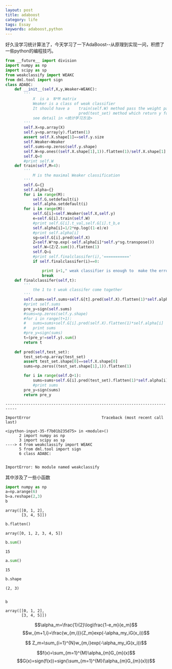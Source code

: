 ```yaml
---
layout: post
title: adaboost
category: life
tags: Essay
keywords: adaboost,python
---
```


好久没学习统计算法了，今天学习了一下AdaBoost--从原理到实现一问，积攒了一些python的编程技巧。


```python
from __future__ import division
import numpy as np
import scipy as sp
from weakclassify import WEAKC
from dml.tool import sign
class ADABC:
	def __init__(self,X,y,Weaker=WEAKC):
		'''
		    X  is a  N*M matrix
			Weaker is a class of weak classifier
			It should have a 	train(self.W) method pass the weight parameter to train
								pred(test_set) method which return y formed by 1 or -1
			see detail in <统计学习方法>
		'''
		self.X=np.array(X)
		self.y=np.array(y).flatten(1)
		assert self.X.shape[1]==self.y.size
		self.Weaker=Weaker
		self.sums=np.zeros(self.y.shape)
		self.W=np.ones((self.X.shape[1],1)).flatten(1)/self.X.shape[1]   #产生权属的感觉1/p
		self.Q=0
		#print self.W
	def train(self,M=4):
		'''
			M is the maximal Weaker classification
		'''
		self.G={}
		self.alpha={}
		for i in range(M):
			self.G.setdefault(i)
			self.alpha.setdefault(i)
		for i in range(M):
			self.G[i]=self.Weaker(self.X,self.y)
			e=self.G[i].train(self.W)
			#print self.G[i].t_val,self.G[i].t_b,e
			self.alpha[i]=1/2*np.log((1-e)/e)
			#print self.alpha[i]
			sg=self.G[i].pred(self.X)
			Z=self.W*np.exp(-self.alpha[i]*self.y*sg.transpose())
			self.W=(Z/Z.sum()).flatten(1)
			self.Q=i
			#print self.finalclassifer(i),'==========='
			if self.finalclassifer(i)==0:

				print i+1," weak classifier is enough to  make the error to 0"
				break
	def finalclassifer(self,t):
		'''
			the 1 to t weak classifer come together
		'''
		self.sums=self.sums+self.G[t].pred(self.X).flatten(1)*self.alpha[t]
		#print self.sums
		pre_y=sign(self.sums)
		#sums=np.zeros(self.y.shape)
		#for i in range(t+1):
		#	sums=sums+self.G[i].pred(self.X).flatten(1)*self.alpha[i]
		#	print sums
		#pre_y=sign(sums)
		t=(pre_y!=self.y).sum()
		return t
		
	def pred(self,test_set):
		test_set=np.array(test_set)
		assert test_set.shape[0]==self.X.shape[0]
		sums=np.zeros((test_set.shape[1],1)).flatten(1)

		for i in range(self.Q+1):
			sums=sums+self.G[i].pred(test_set).flatten(1)*self.alpha[i]
			#print sums
		pre_y=sign(sums)
		return pre_y
```


    ---------------------------------------------------------------------------

    ImportError                               Traceback (most recent call last)

    <ipython-input-35-f7b01b235d75> in <module>()
          2 import numpy as np
          3 import scipy as sp
    ----> 4 from weakclassify import WEAKC
          5 from dml.tool import sign
          6 class ADABC:


    ImportError: No module named weakclassify


其中涉及了一些小函数


```python
import numpy as np
a=np.arange(6)
b=a.reshape(2,3)
b
```




    array([[0, 1, 2],
           [3, 4, 5]])




```python
b.flatten()
```




    array([0, 1, 2, 3, 4, 5])




```python
b.sum()
```




    15




```python
a.sum()
```




    15




```python
b.shape
```




    (2, 3)




```python

```


```python
b

```




    array([[0, 1, 2],
           [3, 4, 5]])



$$\alpha_m=\frac{1}{2}\log\frac{1-e_m}{e_m}$$
$$w_{m+1,i}=\frac{w_{m,i}}{Z_m}exp(-\alpha_my_iG(x_i))$$

$$  Z_m=\sum_{i=1}^{N}w_{m,i}exp(-\alpha_my_iG(x_i))$$

$$f(x)=\sum_{m=1}^{M}\alpha_{m}G_{m}(x)$$
$$G(x)=sign(f(x))=sign(\sum_{m=1}^{M}(\alpha_{m}G_{m}(x)))$$


```python

```
